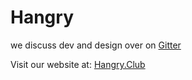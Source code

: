 # Hangry

we discuss dev and design over on [Gitter](https://gitter.im/hangrysot/Lobby)

Visit our website at: [Hangry.Club](http://hangry.club)
